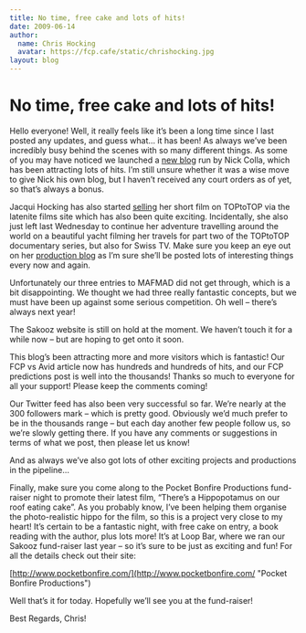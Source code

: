 ```yaml
---
title: No time, free cake and lots of hits!
date: 2009-06-14
author:
  name: Chris Hocking
  avatar: https://fcp.cafe/static/chrishocking.jpg
layout: blog
---
```

# No time, free cake and lots of hits!

Hello everyone! Well, it really feels like it’s been a long time since I last posted any updates, and guess what… it has been! As always we’ve been incredibly busy behind the scenes with so many different things. As some of you may have noticed we launched a [new blog](http://nick.latenitefilms.com "Nick Colla") run by Nick Colla, which has been attracting lots of hits. I’m still unsure whether it was a wise move to give Nick his own blog, but I haven’t received any court orders as of yet, so that’s always a bonus.

Jacqui Hocking has also started [selling](http://blog.jacquihocking.com/toptotop-dvd/ "TOPtoTOP") her short film on TOPtoTOP via the latenite films site which has also been quite exciting. Incidentally, she also just left last Wednesday to continue her adventure travelling around the world on a beautiful yacht filming her travels for part two of the TOPtoTOP documentary series, but also for Swiss TV. Make sure you keep an eye out on her [production blog](http://blog.jacquihocking.com/ "Jacqui Hocking's Production Blog") as I’m sure she’ll be posted lots of interesting things every now and again.

Unfortunately our three entries to MAFMAD did not get through, which is a bit disappointing. We thought we had three really fantastic concepts, but we must have been up against some serious competition. Oh well – there’s always next year!

The Sakooz website is still on hold at the moment. We haven’t touch it for a while now – but are hoping to get onto it soon.

This blog’s been attracting more and more visitors which is fantastic! Our FCP vs Avid article now has hundreds and hundreds of hits, and our FCP predictions post is well into the thousands! Thanks so much to everyone for all your support! Please keep the comments coming!

Our Twitter feed has also been very successful so far. We’re nearly at the 300 followers mark – which is pretty good. Obviously we’d much prefer to be in the thousands range – but each day another few people follow us, so we’re slowly getting there. If you have any comments or suggestions in terms of what we post, then please let us know!

And as always we’ve also got lots of other exciting projects and productions in the pipeline…

Finally, make sure you come along to the Pocket Bonfire Productions fund-raiser night to promote their latest film, “There’s a Hippopotamus on our roof eating cake”. As you probably know, I’ve been helping them organise the photo-realistic hippo for the film, so this is a project very close to my heart! It’s certain to be a fantastic night, with free cake on entry, a book reading with the author, plus lots more! It’s at Loop Bar, where we ran our Sakooz fund-raiser last year – so it’s sure to be just as exciting and fun! For all the details check out their site:

[http://www.pocketbonfire.com/](http://www.pocketbonfire.com/ "Pocket Bonfire Productions")

Well that’s it for today. Hopefully we’ll see you at the fund-raiser!

Best Regards, Chris!